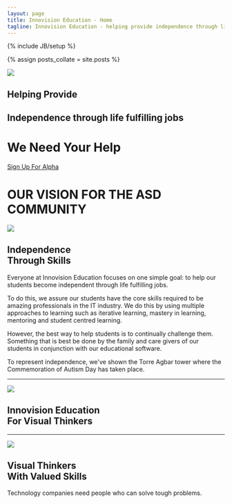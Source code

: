 ```yaml
---
layout: page
title: Innovision Education - Home
tagline: Innovision Education - helping provide independence through life fulfilling jobs.
---
```

{% include JB/setup %}

{% assign posts_collate = site.posts %}

<div class="featurette cursor-pointer">
  <a class="cursor-pointer" onclick="$('#image-to-show').attr('src','../assets/img/mockup01_1644x1284.png');$('#image-popup').modal({ keyboard: true, show: true, backdrop: true});">
    <img class="featurette-image pull-right popup-image img-polaroid" src="../assets/img/mockup01_524x409.png"></img>
  </a>
  
<!--  <iframe class="featurette-video pull-right" src="http://player.vimeo.com/video/41001941?api=0" width="640" height="360" frameborder="0" webkitAllowFullScreen = "webkitAllowFullScreen" mozallowfullscreen = "mozallowfullscreen" allowFullScreen = "allowFullScreen"> </iframe> -->
  <h2 class="featurette-heading">Helping Provide</h2>
  <h2 class="featurette-heading muted">Independence through life fulfilling jobs</h2>
<!--  <h2 class="featurette-heading muted no-underline"><a href="/technology.html">See Our Vision</a></h2> -->
</div>

<div class="signup-divider pagination-centered">
  <h1>We Need Your Help</h1>
  <a class="btn btn-large btn-success" href="/signup.html">Sign Up For Alpha</a>
</div>

<div class="huge-divider pagination-centered">
  <h1>OUR VISION FOR THE ASD COMMUNITY</h1>
</div>  

<div class="featurette cursor-pointer">
  <a class="cursor-pointer" onclick="$('#image-to-show').attr('src','../assets/img/iPadMockupParts1084x847.png');$('#image-popup').modal({ keyboard: true, show: true, backdrop: true});">
    <img class="featurette-image pull-left popup-image img-polaroid" src="../assets/img/independence.png"></img>
<!-- Image source: http://en.wikipedia.org/wiki/File:TorreAGBARandbluesky.jpg -->
  </a>
  <h2 class="featurette-heading">Independence<br><span class="muted">Through Skills</span></h2>
  <p class="lead">Everyone at Innovision Education focuses on one simple goal: to help our students become independent through life fulfilling jobs.</p>
  <p class="lead">To do this, we assure our students have the core skills required to be amazing professionals in the IT industry. We do this by using multiple approaches to learning such as iterative learning, mastery in learning, mentoring and student centred learning.</p>
  <p class="lead">However, the best way to help students is to continually challenge them. Something that is best be done by the family and care givers of our students in conjunction with our educational software.</p>
  <p class="lead">To represent independence, we've shown the Torre Agbar tower where the Commemoration of Autism Day has taken place.</p>
</div>

<hr class="featurette-divider">

<div class="featurette cursor-pointer">
  <a class="cursor-pointer" onclick="$('#image-to-show').attr('src','../assets/img/iPadMockupVision1084x847.png');$('#image-popup').modal({ keyboard: true, show: true, backdrop: true});">
    <img class="featurette-image pull-right popup-image img-polaroid" src="../assets/img/iPadMockupVision524x409.png"></img>
  </a>
  <h2 class="featurette-heading">Innovision Education<br><span class="muted">For Visual Thinkers</span></h2>
  <p class="lead"></p>
</div>

<hr class="featurette-divider">

<div class="featurette cursor-pointer">
  <a class="cursor-pointer" onclick="$('#image-to-show').attr('src','../assets/img/iPadMockupParts1084x847.png');$('#image-popup').modal({ keyboard: true, show: true, backdrop: true});">
    <img class="featurette-image pull-left popup-image img-polaroid" src="../assets/img/iPadMockupParts524x409.png"></img>
  </a>
  <h2 class="featurette-heading">Visual Thinkers<br><span class="muted">With Valued Skills</span></h2>
  <p class="lead">Technology companies need people who can solve tough problems. </p>
</div>

<!--
<div class="featurette">
  <p class="pagination-centered">
    <iframe class="featurette-video" src="http://player.vimeo.com/video/52974956" width="940" height="530" frameborder="0" webkitAllowFullScreen = "webkitAllowFullScreen" mozallowfullscreen = "mozallowfullscreen" allowFullScreen = "allowFullScreen"> </iframe>
  </p>
  <p class="lead">Keep as video example</p>
</div>

-->

